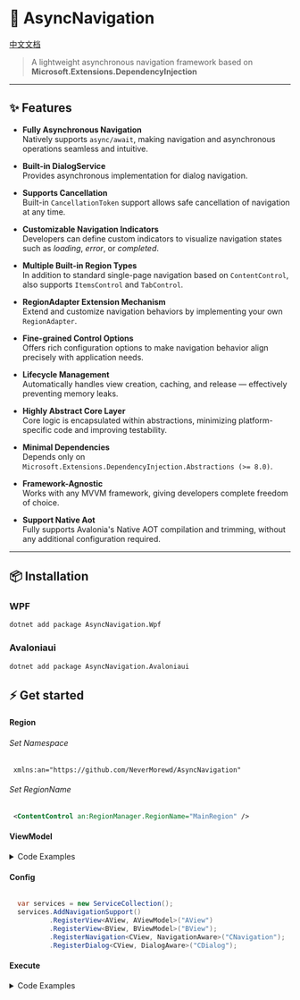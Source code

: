 # 🚀 AsyncNavigation

[中文文档](readme_zh-cn.md)

> A lightweight asynchronous navigation framework based on **Microsoft.Extensions.DependencyInjection**

---

## ✨ Features

-  **Fully Asynchronous Navigation**  
  Natively supports `async/await`, making navigation and asynchronous operations seamless and intuitive.

-  **Built-in DialogService**  
  Provides asynchronous implementation for dialog navigation.

-  **Supports Cancellation**  
  Built-in `CancellationToken` support allows safe cancellation of navigation at any time.

-  **Customizable Navigation Indicators**  
  Developers can define custom indicators to visualize navigation states such as *loading*, *error*, or *completed*.

-  **Multiple Built-in Region Types**  
  In addition to standard single-page navigation based on `ContentControl`, also supports `ItemsControl` and `TabControl`.

-  **RegionAdapter Extension Mechanism**  
  Extend and customize navigation behaviors by implementing your own `RegionAdapter`.

-  **Fine-grained Control Options**  
  Offers rich configuration options to make navigation behavior align precisely with application needs.

-  **Lifecycle Management**  
  Automatically handles view creation, caching, and release — effectively preventing memory leaks.

-  **Highly Abstract Core Layer**  
  Core logic is encapsulated within abstractions, minimizing platform-specific code and improving testability.

-  **Minimal Dependencies**  
  Depends only on `Microsoft.Extensions.DependencyInjection.Abstractions (>= 8.0)`.

-  **Framework-Agnostic**  
  Works with any MVVM framework, giving developers complete freedom of choice.

-  **Support Native Aot**  
  Fully supports Avalonia's Native AOT compilation and trimming, without any additional configuration required.


---

## 📦 Installation

### WPF
```bash
dotnet add package AsyncNavigation.Wpf
```

### Avaloniaui
```bash
dotnet add package AsyncNavigation.Avaloniaui
```

## ⚡ Get started

#### Region

  ###### Set Namespace
```
 xmlns:an="https://github.com/NeverMorewd/AsyncNavigation"
```
  ###### Set RegionName
```xml
 <ContentControl an:RegionManager.RegionName="MainRegion" />
```

#### ViewModel
<details>
<summary>Code Examples</summary>
  
```csharp

public class SampleViewModel : INavigationAware
{
    public event AsyncEventHandler<AsyncEventArgs>? AsyncRequestUnloadEvent;

    public virtual Task InitializeAsync(NavigationContext context)
    {
        return Task.CompletedTask;
    }

    public virtual Task<bool> IsNavigationTargetAsync(NavigationContext context)
    {
        return Task.FromResult(true);
    }

    public virtual async Task OnNavigatedFromAsync(NavigationContext context)
    {
        await Task.Delay(100, context.CancellationToken);
    }

    public virtual async Task OnNavigatedToAsync(NavigationContext context)
    {
        await Task.Delay(100, context.CancellationToken);
    }

    public virtual Task OnUnloadAsync(CancellationToken cancellationToken)
    {
        return Task.CompletedTask;
    }

    protected Task RequestUnloadAsync()
    {
        if (AsyncRequestUnloadEvent == null)
        {
            return Task.CompletedTask;
        }
        return AsyncRequestUnloadEvent!.Invoke(this, AsyncEventArgs.Empty);
    }
}

```

</details>

#### Config
```csharp

  var services = new ServiceCollection();
  services.AddNavigationSupport()
          .RegisterView<AView, AViewModel>("AView")
          .RegisterView<BView, BViewModel>("BView");
          .RegisterNavigation<CView, NavigationAware>("CNavigation");
          .RegisterDialog<CView, DialogAware>("CDialog");

```
#### Execute

<details>
<summary>Code Examples</summary>

```csharp

  private readonly IRegionManager _regionManager;
  private readonly IDialogService _dialogService;

  public MainWindowViewModel(IRegionManager regionManager, IDialogService dialogService)
  {
      _regionManager = regionManager;
      _dialogService = dialogService;
  }

  [ReactiveCommand]
  private async Task AsyncNavigate(string param)
  {
      var result = await _regionManager.RequestNavigateAsync("MainRegion", "AView");
  }

  [ReactiveCommand]
  private void Show(string param)
  {
      _dialogService.Show("AView", callback: result => 
      {
          Debug.WriteLine(result.Result);
      });
  }
  [ReactiveCommand]
  private async Task AsyncShowDialog(string param)
  {
      var result = await _dialogService.ShowDialogAsync("AView");
  }

  [ReactiveCommand]
  private async Task GoForward()
  {
      await _regionManager.GoForward("MainRegion");
  }

  [ReactiveCommand]
  private async Task GoBack()
  {
      await _regionManager.GoBack("MainRegion");
  }

```
</details>
